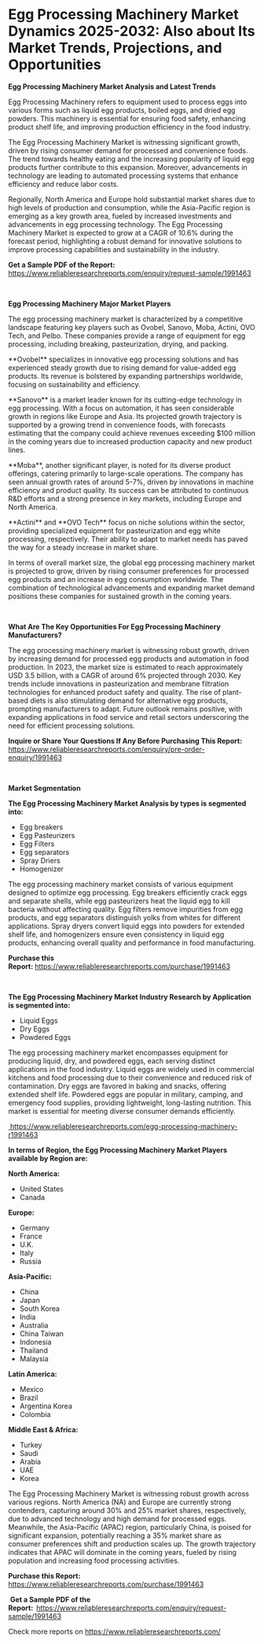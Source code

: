 <p><h1>Egg Processing Machinery Market Dynamics 2025-2032: Also about Its Market Trends, Projections, and Opportunities</h1></p><p><strong>Egg Processing Machinery Market Analysis and Latest Trends</strong></p>
<p><p>Egg Processing Machinery refers to equipment used to process eggs into various forms such as liquid egg products, boiled eggs, and dried egg powders. This machinery is essential for ensuring food safety, enhancing product shelf life, and improving production efficiency in the food industry.</p><p>The Egg Processing Machinery Market is witnessing significant growth, driven by rising consumer demand for processed and convenience foods. The trend towards healthy eating and the increasing popularity of liquid egg products further contribute to this expansion. Moreover, advancements in technology are leading to automated processing systems that enhance efficiency and reduce labor costs.</p><p>Regionally, North America and Europe hold substantial market shares due to high levels of production and consumption, while the Asia-Pacific region is emerging as a key growth area, fueled by increased investments and advancements in egg processing technology. The Egg Processing Machinery Market is expected to grow at a CAGR of 10.6% during the forecast period, highlighting a robust demand for innovative solutions to improve processing capabilities and sustainability in the industry.</p></p>
<p><strong>Get a Sample PDF of the Report:&nbsp;</strong> <a href="https://www.reliableresearchreports.com/enquiry/request-sample/1991463?utm_campaign=2300&utm_medium=2&utm_source=Github&utm_content=ia&utm_term=17022025&utm_id=egg-processing-machinery">https://www.reliableresearchreports.com/enquiry/request-sample/1991463</a></p>
<p>&nbsp;</p>
<p><strong>Egg Processing Machinery Major Market Players</strong></p>
<p><p>The egg processing machinery market is characterized by a competitive landscape featuring key players such as Ovobel, Sanovo, Moba, Actini, OVO Tech, and Pelbo. These companies provide a range of equipment for egg processing, including breaking, pasteurization, drying, and packing.</p><p>**Ovobel** specializes in innovative egg processing solutions and has experienced steady growth due to rising demand for value-added egg products. Its revenue is bolstered by expanding partnerships worldwide, focusing on sustainability and efficiency.</p><p>**Sanovo** is a market leader known for its cutting-edge technology in egg processing. With a focus on automation, it has seen considerable growth in regions like Europe and Asia. Its projected growth trajectory is supported by a growing trend in convenience foods, with forecasts estimating that the company could achieve revenues exceeding $100 million in the coming years due to increased production capacity and new product lines.</p><p>**Moba**, another significant player, is noted for its diverse product offerings, catering primarily to large-scale operations. The company has seen annual growth rates of around 5-7%, driven by innovations in machine efficiency and product quality. Its success can be attributed to continuous R&D efforts and a strong presence in key markets, including Europe and North America.</p><p>**Actini** and **OVO Tech** focus on niche solutions within the sector, providing specialized equipment for pasteurization and egg white processing, respectively. Their ability to adapt to market needs has paved the way for a steady increase in market share.</p><p>In terms of overall market size, the global egg processing machinery market is projected to grow, driven by rising consumer preferences for processed egg products and an increase in egg consumption worldwide. The combination of technological advancements and expanding market demand positions these companies for sustained growth in the coming years.</p></p>
<p>&nbsp;</p>
<p><strong>What Are The Key Opportunities For Egg Processing Machinery Manufacturers?</strong></p>
<p><p>The egg processing machinery market is witnessing robust growth, driven by increasing demand for processed egg products and automation in food production. In 2023, the market size is estimated to reach approximately USD 3.5 billion, with a CAGR of around 6% projected through 2030. Key trends include innovations in pasteurization and membrane filtration technologies for enhanced product safety and quality. The rise of plant-based diets is also stimulating demand for alternative egg products, prompting manufacturers to adapt. Future outlook remains positive, with expanding applications in food service and retail sectors underscoring the need for efficient processing solutions.</p></p>
<p><strong>Inquire or Share Your Questions If Any Before Purchasing This Report:</strong> <a href="https://www.reliableresearchreports.com/enquiry/pre-order-enquiry/1991463?utm_campaign=2300&utm_medium=2&utm_source=Github&utm_content=ia&utm_term=17022025&utm_id=egg-processing-machinery">https://www.reliableresearchreports.com/enquiry/pre-order-enquiry/1991463</a></p>
<p>&nbsp;</p>
<p><strong>Market Segmentation</strong></p>
<p><strong>The Egg Processing Machinery Market Analysis by types is segmented into:</strong></p>
<p><ul><li>Egg breakers</li><li>Egg Pasteurizers</li><li>Egg Filters</li><li>Egg separators</li><li>Spray Driers</li><li>Homogenizer</li></ul></p>
<p><p>The egg processing machinery market consists of various equipment designed to optimize egg processing. Egg breakers efficiently crack eggs and separate shells, while egg pasteurizers heat the liquid egg to kill bacteria without affecting quality. Egg filters remove impurities from egg products, and egg separators distinguish yolks from whites for different applications. Spray dryers convert liquid eggs into powders for extended shelf life, and homogenizers ensure even consistency in liquid egg products, enhancing overall quality and performance in food manufacturing.</p></p>
<p><strong>Purchase this Report:&nbsp;</strong><a href="https://www.reliableresearchreports.com/purchase/1991463?utm_campaign=2300&utm_medium=2&utm_source=Github&utm_content=ia&utm_term=17022025&utm_id=egg-processing-machinery">https://www.reliableresearchreports.com/purchase/1991463</a></p>
<p>&nbsp;</p>
<p><strong>The Egg Processing Machinery Market Industry Research by Application is segmented into:</strong></p>
<p><ul><li>Liquid Eggs</li><li>Dry Eggs</li><li>Powdered Eggs</li></ul></p>
<p><p>The egg processing machinery market encompasses equipment for producing liquid, dry, and powdered eggs, each serving distinct applications in the food industry. Liquid eggs are widely used in commercial kitchens and food processing due to their convenience and reduced risk of contamination. Dry eggs are favored in baking and snacks, offering extended shelf life. Powdered eggs are popular in military, camping, and emergency food supplies, providing lightweight, long-lasting nutrition. This market is essential for meeting diverse consumer demands efficiently.</p></p>
<p><a href="https://www.reliableresearchreports.com/egg-processing-machinery-r1991463?utm_campaign=2300&utm_medium=2&utm_source=Github&utm_content=ia&utm_term=17022025&utm_id=egg-processing-machinery">&nbsp;https://www.reliableresearchreports.com/egg-processing-machinery-r1991463</a></p>
<p><strong>In terms of Region, the Egg Processing Machinery Market Players available by Region are:</strong></p>
<p>
    <p> <strong> North America: </strong>
        <ul>
            <li>United States</li>
            <li>Canada</li>
        </ul>
        </p> 
    <p> <strong> Europe: </strong>
        <ul>
            <li>Germany</li>
            <li>France</li>
            <li>U.K.</li>
            <li>Italy</li>
            <li>Russia</li>
        </ul>
        </p> 
    <p> <strong> Asia-Pacific: </strong>
        <ul>
            <li>China</li>
            <li>Japan</li>
            <li>South Korea</li>
            <li>India</li>
            <li>Australia</li>
            <li>China Taiwan</li>
            <li>Indonesia</li>
            <li>Thailand</li>
            <li>Malaysia</li>
        </ul>
        </p> 
    <p> <strong> Latin America: </strong>
        <ul>
            <li>Mexico</li>
            <li>Brazil</li>
            <li>Argentina Korea</li>
            <li>Colombia</li>
        </ul>
        </p> 
    <p> <strong> Middle East & Africa: </strong>
        <ul>
            <li>Turkey</li>
            <li>Saudi</li>
            <li>Arabia</li>
            <li>UAE</li>
            <li>Korea</li>
        </ul>
    </p>
    </p>
<p><p>The Egg Processing Machinery Market is witnessing robust growth across various regions. North America (NA) and Europe are currently strong contenders, capturing around 30% and 25% market shares, respectively, due to advanced technology and high demand for processed eggs. Meanwhile, the Asia-Pacific (APAC) region, particularly China, is poised for significant expansion, potentially reaching a 35% market share as consumer preferences shift and production scales up. The growth trajectory indicates that APAC will dominate in the coming years, fueled by rising population and increasing food processing activities.</p></p>
<p><strong>Purchase this Report: </strong><a href="https://www.reliableresearchreports.com/purchase/1991463?utm_campaign=2300&utm_medium=2&utm_source=Github&utm_content=ia&utm_term=17022025&utm_id=egg-processing-machinery">https://www.reliableresearchreports.com/purchase/1991463</a></p>
<p>&nbsp;<strong>Get a Sample PDF of the Report:&nbsp;&nbsp;</strong><a href="https://www.reliableresearchreports.com/enquiry/request-sample/1991463?utm_campaign=2300&utm_medium=2&utm_source=Github&utm_content=ia&utm_term=17022025&utm_id=egg-processing-machinery">https://www.reliableresearchreports.com/enquiry/request-sample/1991463</a></p>
<p><strong></strong></p>
<p>Check more reports on <a href="https://www.reliableresearchreports.com/?utm_campaign=2300&utm_medium=2&utm_source=Github&utm_content=ia&utm_term=17022025&utm_id=egg-processing-machinery">https://www.reliableresearchreports.com/</a></p>
